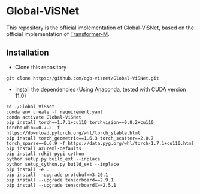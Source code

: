 # Global-ViSNet

This repository is the official implementation of Global-ViSNet, based on the official implementation of [Transformer-M](https://github.com/lsj2408/Transformer-M.git).

## Installation

- Clone this repository

```shell
git clone https://github.com/ogb-visnet/Global-ViSNet.git
```

- Install the dependencies (Using [Anaconda](https://www.anaconda.com/), tested with CUDA version 11.0)

```shell
cd ./Global-ViSNet
conda env create -f requirement.yaml
conda activate Global-ViSNet
pip install torch==1.7.1+cu110 torchvision==0.8.2+cu110 torchaudio==0.7.2 -f https://download.pytorch.org/whl/torch_stable.html
pip install torch_geometric==1.6.3 torch_scatter==2.0.7 torch_sparse==0.6.9 -f https://data.pyg.org/whl/torch-1.7.1+cu110.html
pip install azureml-defaults
pip install rdkit-pypi cython
python setup.py build_ext --inplace
python setup_cython.py build_ext --inplace
pip install -e .
pip install --upgrade protobuf==3.20.1
pip install --upgrade tensorboard==2.9.1
pip install --upgrade tensorboardX==2.5.1
```
